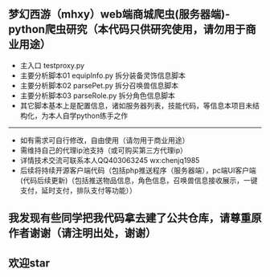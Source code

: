 梦幻西游（mhxy）web端商城爬虫(服务器端)-python爬虫研究（本代码只供研究使用，请勿用于商业用途）
----
* 主入口 testproxy.py
* 主要分析脚本01 equipInfo.py  拆分装备灵饰信息脚本
* 主要分析脚本02 parsePet.py   拆分召唤兽信息脚本
* 主要分析脚本03 parseRole.py  拆分角色信息脚本
* 其它脚本基本上是配置信息，诸如服务器列表，技能代码，等信息本项目未结构化，为本人自学python练手之作
----
* 如有需求可自行修改，自由使用（请勿用于商业用途）
* 需维持自己的代理ip池支持（或可购买第三方代理ip）
* 详情技术交流可联系本人QQ403063245 wx:chenjq1985
* 后续将持续开源客户端代码（包括php推送程序（服务器端），pc端UI客户端(代码后续更新)（包括推送物品信息，角色信息，召唤兽信息接收展示，一键支付，延时支付，排队支付等功能））

## 我发现有些同学把我代码拿去建了公共仓库，请尊重原作者谢谢（请注明出处，谢谢）
    
    
    
    
    
    
    
    
    
    
       
 欢迎star
 ----
